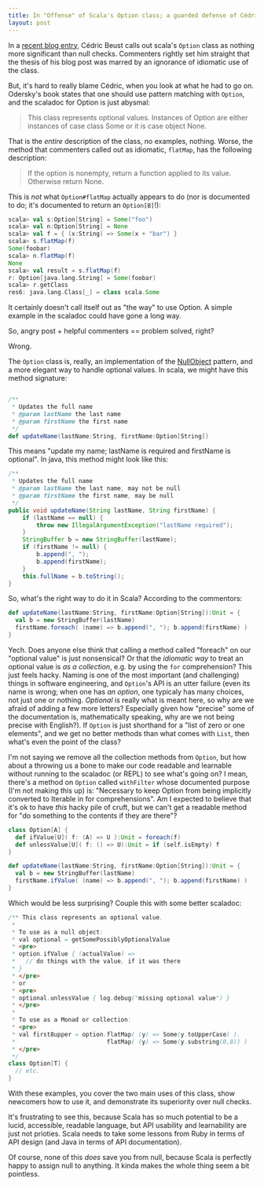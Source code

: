 ```yaml
--- 
title: In "Offense" of Scala's Option class; a guarded defense of Cédric's rant
layout: post
---
```


In a [recent blog entry][cedricoption], Cédric Beust calls out scala's <code>Option</code> class as nothing more significant than null checks.  Commenters rightly set him straight that the thesis of his blog post was marred by an ignorance of idiomatic use of the class.

But, it's hard to really blame Cédric, when you look at what he had to go on.  Odersky's book states that one should use pattern matching with <code>Option</code>, and the scaladoc for Option is just abysmal:

> This class represents optional values. Instances of Option are either instances of case class Some or it is case object None.

That is the *entire* description of the class, no examples, nothing.  Worse, the method that commenters called out as idiomatic, <code>flatMap</code>, has the following description:

> If the option is nonempty, return a function applied to its value. Otherwise return None.

This is *not* what <code>Option#flatMap</code> actually appears to do (nor is documented to do; it's documented to return an <code>Option[B]</code>!):

```scala
scala> val s:Option[String] = Some("foo")
scala> val n:Option[String] = None
scala> val f = { (x:String) => Some(x + "bar") }
scala> s.flatMap(f)
Some(foobar)
scala> n.flatMap(f)
None
scala> val result = s.flatMap(f)
r: Option[java.lang.String] = Some(foobar)
scala> r.getClass
res6: java.lang.Class[_] = class scala.Some
```

It certainly doesn't call itself out as "the way" to use Option.  A simple example in the scaladoc could have gone a long way.

So, angry post + helpful commenters == problem solved, right?

Wrong.

The <code>Option</code> class is, really, an implementation of the [NullObject][nullobject] pattern, and a more elegant way to handle optional values.  In scala, we might have this method signature:

```scala

/**
 * Updates the full name
 * @param lastName the last name
 * @param firstName the first name
 */
def updateName(lastName:String, firstName:Option[String])

```

This means "update my name; lastName is required and firstName is optional".  In java, this method might look like this:

```java
/**
 * Updates the full name
 * @param lastName the last name, may not be null
 * @param firstName the first name, may be null
 */
public void updateName(String lastName, String firstName) {
    if (lastName == null) {
        throw new IllegalArgumentException("lastName required");
    }
    StringBuffer b = new StringBuffer(lastName);
    if (firstName != null) {
        b.append(", ");
        b.append(firstName);
    }
    this.fullName = b.toString();
}
```

So, what's the right way to do it in Scala?  According to the commentors:

```scala
def updateName(lastName:String, firstName:Option[String]):Unit = {
  val b = new StringBuffer(lastName)
  firstName.foreach( (name) => b.append(", "); b.append(firstName) )
}
```

Yech.  Does anyone else think that calling a method called "foreach" on our "optional value" is just nonsensical?  Or that the *idiomatic way* to treat an optional value is *as a collection*, e.g. by using the <code>for</code> comprehension?  This just feels hacky.  Naming is one of the most important (and challenging) things in software engineering, and <code>Option</code>'s API is an utter failure (even its name is wrong; when one has _an option_, one typicaly has many choices, not just one or nothing.  _Optional_ is really what is meant here, so why are we afraid of adding a few more letters?  Especially given how "precise" some of the documentation is, mathematically speaking, why are we not being precise with English?). If <code>Option</code> is just shorthand for a "list of zero or one elements", and we get no better methods than what comes with <code>List</code>, then what's even the point of the class?

I'm not saying we remove all the collection methods from <code>Option</code>, but how about a throwing us a bone to make our code readable and learnable without running to the scaladoc (or REPL) to see what's going on?  I mean, there's a method on <code>Option</code> called <code>withFilter</code> whose documented purpose (I'm not making this up) is: "Necessary to keep Option from being implicitly converted to Iterable in for comprehensions".  Am I expected to believe that it's ok to have *this* hacky pile of cruft, but we can't get a readable method for "do something to the contents if they are there"?

```scala
class Option[A] { 
  def ifValue[U]( f: (A) => U ):Unit = foreach(f)
  def unlessValue[U]( f: () => U):Unit = if (self.isEmpty) f
}

def updateName(lastName:String, firstName:Option[String]):Unit = {
  val b = new StringBuffer(lastName)
  firstName.ifValue( (name) => b.append(", "); b.append(firstName) )
}
```

Which would be less surprising?  Couple this with some better scaladoc:

```scala
/** This class represents an optional value.  
 *
 * To use as a null object:
 * val optional = getSomePossiblyOptionalValue
 * <pre>
 * option.ifValue { (actualValue) => 
 *   // do things with the value, if it was there
 * }
 * </pre>
 * or
 * <pre>
 * optional.unlessValue { log.debug("missing optional value") }
 * </pre>
 * 
 * To use as a Monad or collection:
 * <pre>
 * val first8upper = option.flatMap( (y) => Some(y.toUpperCase) ).
 *                          flatMap( (y) => Some(y.substring(0,8)) )
 * </pre>
 */
class Option[T] {
  // etc.
}
```

With these examples, you cover the two main uses of this class, show newcomers how to use it, and demonstrate its superiority over null checks.

It's frustrating to see this, because Scala has so much potential to be a lucid, accessible, readable language, but API usability and learnability are just not prioties.  Scala needs to take some lessons from Ruby in terms of API design (and Java in terms of API documentation).

Of course, none of this *does* save you from null, because Scala is perfectly happy to assign null to anything.  It kinda makes the whole thing seem a bit pointless.

[cedricoption]: http://beust.com/weblog/2010/07/28/why-scalas-option-and-haskells-maybe-types-wont-save-you-from-null/
[nullobject]: http://en.wikipedia.org/wiki/Null_Object_pattern
